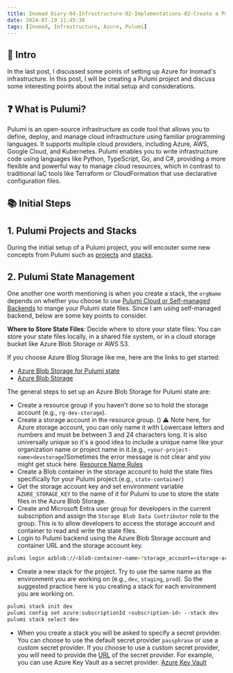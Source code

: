 ```yaml
---
title: Inomad Diary-04-Infrastructure-02-Implementations-02-Create a Pulumi Project
date: 2024-07-19 11:45:38
tags: [Inomad, Infrastructure, Azure, Pulumi]
---
```


## **🔎 Intro**

In the last post, I discussed some points of setting up Azure for Inomad's infrastructure. In this post, I will be creating a Pulumi project and discuss some interesting points about the initial setup and considerations.

<!--more-->

## **❓ What is Pulumi?**

Pulumi is an open-source infrastructure as code tool that allows you to define, deploy, and manage cloud infrastructure using familiar programming languages. It supports multiple cloud providers, including Azure, AWS, Google Cloud, and Kubernetes. Pulumi enables you to write infrastructure code using languages like Python, TypeScript, Go, and C#, providing a more flexible and powerful way to manage cloud resources, which in contrast to traditional IaC tools like Terraform or CloudFormation that use declarative configuration files.

## **📚 Initial Steps**

## 1. Pulumi Projects and Stacks
During the initial setup of a Pulumi project, you will encouter some new concepts from Pulumi such as [projects](https://www.pulumi.com/docs/concepts/projects/) and [stacks](https://www.pulumi.com/docs/concepts/stack/). 

## 2. Pulumi State Management
One another one worth mentioning is when you create a stack, the `orgName` depends on whether you choose to use [Pulumi Cloud or Self-managed Backends](https://www.pulumi.com/docs/concepts/state/#using-a-self-managed-backend) to mange your Pulumi state files. Since I am using self-managed backend, below are some key points to consider.

**Where to Store State Files**:
Decide where to store your state files: You can store your state files locally, in a shared file system, or in a cloud storage bucket like Azure Blob Storage or AWS S3.

If you choose Azure Blog Storage like me, here are the links to get started:
- [Azure Blob Storage for Pulumi state](](https://www.pulumi.com/docs/concepts/state/#using-a-self-managed-backend))
- [Azure Blob Storage](https://azure.microsoft.com/en-gb/products/storage/blobs)

The general steps to set up an Azure Blob Storage for Pulumi state are:
- Create a resource group if you haven't done so to hold the storage account (e.g., `rg-dev-storage`).
- Create a storage account in the resource group. ()
⚠️ Note here, for Azure storage account, you can only name it with Lowercase letters and numbers and must be between 3 and 24 characters long. It is also universally unique so it's a good idea to include a unique name like your organization name or project name in it.(e.g., `<your-project-name>devstorage`)Sometimes the error message is not clear and you might get stuck here. [Resource Name Rules](https://learn.microsoft.com/en-us/azure/azure-resource-manager/management/resource-name-rules)
- Create a Blob container in the storage account to hold the state files specifically for your Pulumi project.(e.g., `state-container`)
- Get the storage account key and set environment variable `AZURE_STORAGE_KEY` to the name of it for Pulumi to use to store the state files in the Azure Blob Storage.
- Create and Microsoft Entra user group for developers in the current subscription and assign the `Storage Blob Data Contributor` role to the group. This is to allow developers to access the storage account and container to read and write the state files.
- Login to Pulumi backend using the Azure Blob Storage account and container URL and the storage account key.
```bash
pulumi login azblob://<blob-container-name>?storage_account=<storage-account-name>
```
- Create a new stack for the project. Try to use the same name as the environment you are working on (e.g., `dev`, `staging`, `prod`). So the suggested practice here is you creating a stack for each environment you are working on.
```bash
pulumi stack init dev
pulumi config set azure:subscriptionId <subscription-id> --stack dev
pulumi stack select dev
```
- When you create a stack you will be asked to specify a secret provider. You can choose to use the default secret provider `passphrase` or use a custom secret provider. If you choose to use a custom secret provider, you will need to provide the [URL](https://www.pulumi.com/docs/cli/commands/pulumi_stack_change-secrets-provider/) of the secret provider. For example, you can use Azure Key Vault as a secret provider. [Azure Key Vault](https://azure.microsoft.com/en-gb/services/key-vault/)